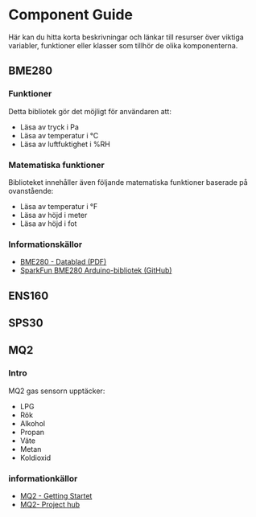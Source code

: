 # Component Guide

Här kan du hitta korta beskrivningar och länkar till resurser över viktiga variabler, funktioner eller klasser som tillhör de olika komponenterna. 

## BME280

### Funktioner

Detta bibliotek gör det möjligt för användaren att:

- Läsa av tryck i Pa  
- Läsa av temperatur i °C  
- Läsa av luftfuktighet i %RH  

### Matematiska funktioner

Biblioteket innehåller även följande matematiska funktioner baserade på ovanstående:

- Läsa av temperatur i °F  
- Läsa av höjd i meter  
- Läsa av höjd i fot

### Informationskällor

- [BME280 - Datablad (PDF)](https://www.electrokit.com/upload/product/41020/41020823/BST-BME280_DS001-10.pdf)  
- [SparkFun BME280 Arduino-bibliotek (GitHub)](https://github.com/sparkfun/SparkFun_BME280_Arduino_Library)

## ENS160


## SPS30


## MQ2

### Intro 

MQ2 gas sensorn upptäcker:
- LPG
- Rök
- Alkohol
- Propan
- Väte
- Metan
- Koldioxid 


### informationkällor
- [MQ2 - Getting Startet](https://arduinogetstarted.com/tutorials/arduino-gas-sensor)
- [MQ2- Project hub](https://projecthub.arduino.cc/m_karim02/arduino-and-mq2-gas-sensor-f3ae33)


